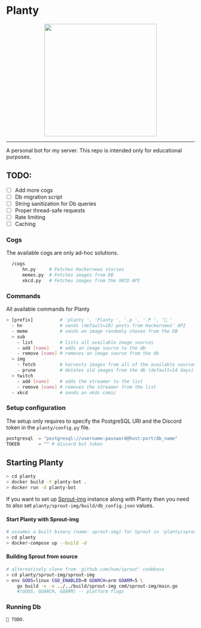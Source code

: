 # Planty
<p align="center"><img src="https://www.flaticon.com/svg/vstatic/svg/1752/1752933.svg?token=exp=1614607468~hmac=3f1f290c1c0ee3a75004b1901ec68b40" width="300" height="300" /></p>

------------------------------------------------------------------------------------------

A personal bot for my server. This repo is intended only for educational purposes.
## TODO:
  - [ ] Add more cogs
  - [ ] Db migration script
  - [ ] String sanitization for Db queries
  - [ ] Proper thread-safe requests
  - [ ] Rate limiting
  - [ ] Caching 

### Cogs
The available cogs are only ad-hoc solutions.
```bash
  /cogs
      hn.py     # Fetches Hackernews stories
      memes.py  # Fetches images from DB
      xkcd.py   # Fetches images from the XKCD API
```

### Commands
All available commands for Planty
```bash
> [prefix]          # 'planty ', 'Planty ', '.p ', '.P ', '🌱 '
  - hn              # sends (default=10) posts from Hackernews' API
  - meme            # sends an image randomly chosen from the DB
  > sub
    - list          # lists all available image sources          
    - add [name]    # adds an image source to the db
    - remove [name] # removes an image source from the db
  > img
    - fetch         # harvests images from all of the available sources
    - prune         # deletes old images from the db (default=14 days)
  > twitch
    - add [name]    # adds the streamer to the list
    - remove [name] # removes the streamer from the list
  - xkcd            # sends an xkdc comic
```

### Setup configuration
The setup only requires to specify the PostgreSQL URI and the Discord token in the `planty/config.py` file.

```py
postgresql  = "postgresql://username:password@host:port/db_name"
TOKEN       = "" # discord bot token
```

## Starting Planty
```bash
> cd planty
> docker build -t planty-bot .
> docker run -d planty-bot
```

If you want to set up [Sprout-img](https://github.com/hum/sprout-img) instance along with Planty then you need to also   set `planty/sprout-img/build/db_config.json` values.

#### Start Planty with Sprout-img
```bash
# assumes a built binary (name: sprout-img) for Sprout in 'planty/sprout-img/build'
> cd planty
> docker-compose up --build -d 
```

#### Building Sprout from source
```bash
# alternatively clone from 'github.com/hum/sprout' codebase
> cd planty/sprout-img/sprout-img
> env GOOS=linux CGO_ENABLED=0 GOARCH=arm GOARM=5 \
    go build -v -o ../../build/sprout-img cmd/sprout-img/main.go
    #[GOOS, GOARCH, GOARM] -- platform flags
```

### Running Db
```🌱 TODO.```
